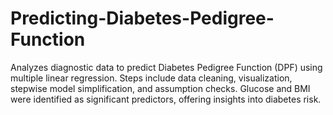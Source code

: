 # Predicting-Diabetes-Pedigree-Function
Analyzes diagnostic data to predict Diabetes Pedigree Function (DPF) using multiple linear regression. Steps include data cleaning, visualization, stepwise model simplification, and assumption checks. Glucose and BMI were identified as significant predictors, offering insights into diabetes risk.
